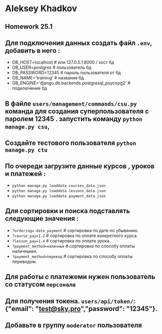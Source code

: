 # Aleksey Khadkov
## Homework 25.1

## Для подключения данных создать файл `.env`, добавить в него :

- DB_HOST=localhost  # или 127.0.0.1:8000 / хост бд
- DB_USER=postgres  # пользователь бд
- DB_PASSWORD=12345  # пароль пользователя от бд
- DB_NAME='training'  # название бд
- DB_ENGINE='django.db.backends.postgresql_psycopg2'  # подключение бд


## В файле `users/management/commands/csu.py` команда для создания суперпользователя с паролем 12345 . запустить команду `python manage.py csu`,

## Создайте тестового пользователя `python manage.py ctu`

## По очереди загрузите данные курсов , уроков и платежей :

- `python manage.py loaddata courses_data.json`
- `python manage.py loaddata lessons_data.json`
- `python manage.py loaddata payment_data.json`

## Для сортировки и поиска подставлять следующие значения :

- `?ordering=-date_payment`  # сортировка по дате по убыванию.
- `?course_pay=1-2`  # сортировка по оплате конкретного курса.
- `?lesson_pay=1-4`  # сортировка по оплате урока.
- `?payment_method=наличные`  # сортировка по способу оплаты наличными.
- `?payment_method=перевод`  # сортировка по способу оплаты переводом.


## Для работы с платежеми нужен пользователь со статусом `персонала`
## Для получения токена.  `users/api/token/`: {"email": "test@sky.pro","password": "12345"}.
## Добавьте в группу `moderator` пользователя